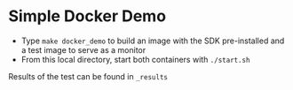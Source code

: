Simple Docker Demo 
====

- Type `make docker_demo` to build an image with the SDK pre-installed and a test image to serve as a monitor
- From this local directory, start both containers with `./start.sh`

Results of the test can be found in `_results`